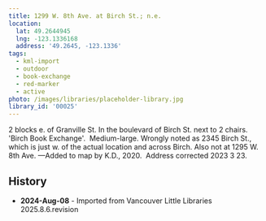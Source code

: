 ```yaml
---
title: 1299 W. 8th Ave. at Birch St.; n.e.
location:
  lat: 49.2644945
  lng: -123.1336168
  address: '49.2645, -123.1336'
tags:
  - kml-import
  - outdoor
  - book-exchange
  - red-marker
  - active
photo: /images/libraries/placeholder-library.jpg
library_id: '00025'
---
```

2 blocks e. of Granville St.
In the boulevard of Birch St. next to 2 chairs.
'Birch Book Exchange'.  Medium-large.
Wrongly noted as 2345 Birch St., which is just w. of the actual location and across Birch.
Also not at 1295 W. 8th Ave.
—Added to map by K.D., 2020.  
Address corrected 2023 3 23.

## History
- **2024-Aug-08** - Imported from Vancouver Little Libraries 2025.8.6.revision
